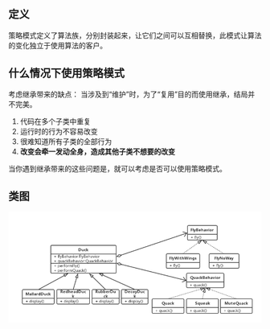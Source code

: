 ---
---

## 定义

策略模式定义了算法族，分别封装起来，让它们之间可以互相替换，此模式让算法的变化独立于使用算法的客户。

## 什么情况下使用策略模式

考虑继承带来的缺点：
当涉及到“维护”时，为了“复用”目的而使用继承，结局并不完美。
1. 代码在多个子类中重复
1. 运行时的行为不容易改变
1. 很难知道所有子类的全部行为
1. **改变会牵一发动全身，造成其他子类不想要的改变**

当你遇到继承带来的这些问题是，就可以考虑是否可以使用策略模式。

## 类图

![strategy_pattern.png](../../assets/img/strategy_pattern.png)
